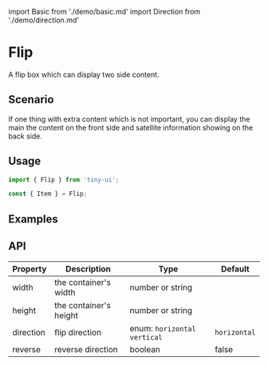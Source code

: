 import Basic from './demo/basic.md'
import Direction from './demo/direction.md'

# Flip

A flip box which can display two side content.

## Scenario

If one thing with extra content which is not important, you can display the main the content on the front side and satellite information showing on the back side.

## Usage

```jsx
import { Flip } from 'tiny-ui';

const { Item } = Flip;
```

## Examples

<layout>
  <column>
    <Basic/>
  </column>
  <column>
    <Direction/>
  </column>
</layout>

## API

| Property  | Description             | Type                          | Default      |
| --------- | ----------------------- | ----------------------------- | ------------ |
| width     | the container's width   | number or string              |              |
| height    | the container's height  | number or string              |              |
| direction | flip direction          | enum: `horizontal` `vertical` | `horizontal` |
| reverse   | reverse direction       | boolean                       | false        |
